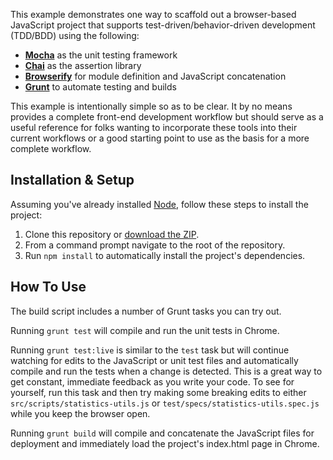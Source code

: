 This example demonstrates one way to scaffold out a browser-based JavaScript project that supports test-driven/behavior-driven development (TDD/BDD) using the following:

+ [**Mocha**](http://visionmedia.github.io/mocha/) as the unit testing framework
+ [**Chai**](http://chaijs.com/) as the assertion library
+ [**Browserify**](http://browserify.org/) for module definition and JavaScript concatenation
+ [**Grunt**](http://gruntjs.com/) to automate testing and builds

This example is intentionally simple so as to be clear. It by no means provides a complete front-end development workflow but should serve as a useful reference for folks wanting to incorporate these tools into their current workflows or a good starting point to use as the basis for a more complete workflow.

## Installation & Setup

Assuming you've already installed [Node](http://nodejs.org/), follow these steps to install the project:

1. Clone this repository or [download the ZIP]().
2. From a command prompt navigate to the root of the repository.
3. Run `npm install` to automatically install the project's dependencies.

## How To Use

The build script includes a number of Grunt tasks you can try out.

Running `grunt test` will compile and run the unit tests in Chrome.

Running `grunt test:live` is similar to the `test` task but will continue watching for edits to the JavaScript or unit test files and automatically compile and run the tests when a change is detected. This is a great way to get constant, immediate feedback as you write your code. To see for yourself, run this task and then try making some breaking edits to either `src/scripts/statistics-utils.js` or `test/specs/statistics-utils.spec.js` while you keep the browser open.

Running `grunt build` will compile and concatenate the JavaScript files for deployment and immediately load the project's index.html page in Chrome.